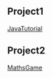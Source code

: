 <html>
  <body>
    <h2>Project1</h2>
    <a href="JavaTutorial">JavaTutorial</a>
    <h2>Project2</h2>
    <a href="Maths Game">MathsGame</a>
  </body>
</html>
